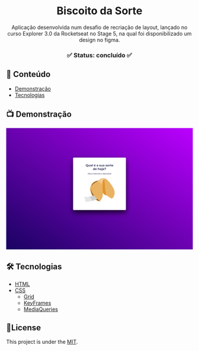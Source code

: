 <div align="center">
	<h1 align="center">Biscoito da Sorte</h1>
	<p align="center">Aplicação desenvolvida num desafio de recriação de layout, lançado no curso Explorer 3.0 da Rocketseat no Stage 5, na qual foi disponibilizado um design no figma.</p>
</div>
<h3  align="center">
		✅ Status: concluído ✅
</h3>

## :page_facing_up: Conteúdo

- [Demonstração](#tv-demonstração)
- [Tecnologias](#hammer_and_wrench-tecnologias)

## :tv: Demonstração

<p align="center">
  <img alt="Demonstração" src="/readme/cookieReadme.png" width="800">
</p>

## :hammer_and_wrench: Tecnologias

- [HTML](https://developer.mozilla.org/pt-BR/docs/Web/HTML)
- [CSS](https://developer.mozilla.org/pt-BR/docs/Web/CSS)
  - [Grid](https://developer.mozilla.org/en-US/docs/Web/CSS/grid)
  - [KeyFrames](https://developer.mozilla.org/en-US/docs/Web/CSS/@keyframes)
  - [MediaQueries](https://developer.mozilla.org/en-US/docs/Web/CSS/CSS_media_queries/Using_media_queries)

## 📕License

This project is under the [MIT](./LICENSE).
